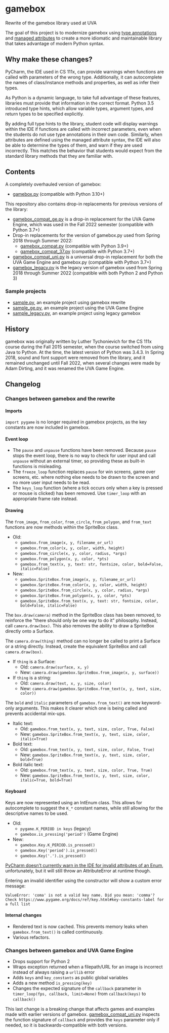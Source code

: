 # gamebox
 Rewrite of the gamebox library used at UVA

The goal of this project is to modernize gamebox using [type annotations](https://docs.python.org/3/library/typing.html)
and [managed attributes](https://docs.python.org/3/howto/descriptor.html#managed-attributes) to create a more idiomatic
and maintainable library that takes advantage of modern Python syntax.


## Why make these changes?
PyCharm, the IDE used in CS 111x, can provide warnings when functions are called with parameters of the wrong type.
Additionally, it can autocomplete the names of class/instance methods and properties, as well as infer their types.

As Python is a dynamic language, to take full advantage of these features, libraries must provide that information
in the correct format. Python 3.5 introduced type hints, which allow variable types, argument types, and return types 
to be specified explicitly.

By adding full type hints to the library, student code will display warnings within the IDE if functions are called with
incorrect parameters, even when the students do not use type annotations in their own code. Similarly, when attributes
are defined using the managed attribute syntax, the IDE will also be able to determine the types of them, and warn if
they are used incorrectly. This matches the behavior that students would expect from the standard library methods that
they are familiar with.


## Contents
A completely overhauled version of gamebox:
* [gamebox.py](gamebox.py) (compatible with Python 3.10+)

This repository also contains drop-in replacements for previous versions of the library:
* [gamebox_compat_ge.py](gamebox_compat_ge.py) is a drop-in replacement for the UVA Game Engine, which was used in the
  Fall 2022 semester (compatible with Python 3.7+)
* Drop-in replacements for the version of gamebox.py used from Spring 2018 through Summer 2022:
  * [gamebox_compat.py](gamebox_compat.py) (compatible with Python 3.9+)
  * [gamebox_compat_37.py](gamebox_compat_37.py) (compatible with Python 3.7+)
* [gamebox_compat_uni.py](gamebox_compat_uni.py) is a universal drop-in replacement for both the UVA Game Engine and
  gamebox.py (compatible with Python 3.7+)
* [gamebox_legacy.py](gamebox_legacy.py) is the legacy version of gamebox used from Spring 2018 through Summer 2022
  (compatible with both Python 2 and Python 3)

### Sample projects

* [sample.py](sample.py), an example project using gamebox rewrite
* [sample_ge.py](sample_ge.py), an example project using the UVA Game Engine
* [sample_legacy.py](sample_legacy.py), an example project using legacy gamebox


## History
gamebox was originally written by Luther Tychonievich for the CS 111x course during the Fall 2015 semester,
when the course switched from using Java to Python. At the time, the latest version of Python was 3.4.3.
In Spring 2018, sound and font support were removed from the library, and it remained unchanged until Fall 2022,
when several changes were made by Adam Dirting, and it was renamed the UVA Game Engine.


## Changelog
### Changes between gamebox and the rewrite
#### Imports
`import pygame` is no longer required in gamebox projects, as the key constants are now included in gamebox.

#### Event loop
* The `pause` and `unpause` functions have been removed. Because `pause` stops the event loop, there is no way to check
  for user input and call `unpause` without an external timer, so providing these as built-in functions is misleading.
* The `freeze_loop` function replaces `pause` for win screens, game over screens, etc. where nothing else needs to be
  drawn to the screen and no more user input needs to be read.
* The `keys_loop` function (where a tick occurs only when a key is pressed or mouse is clicked) has been removed.
  Use `timer_loop` with an appropriate frame rate instead.

#### Drawing
The `from_image`, `from_color`, `from_circle`, `from_polygon`, and `from_text` functions are now methods within the
SpriteBox class.
* Old:
  * `gamebox.from_image(x, y, filename_or_url)`
  * `gamebox.from_color(x, y, color, width, height)`
  * `gamebox.from_circle(x, y, color, radius, *args)`
  * `gamebox.from_polygon(x, y, color, *pts)`
  * `gamebox.from_text(x, y, text: str, fontsize, color, bold=False, italic=False)`
* New:
  * `gamebox.SpriteBox.from_image(x, y, filename_or_url)`
  * `gamebox.SpriteBox.from_color(x, y, color, width, height)`
  * `gamebox.SpriteBox.from_circle(x, y, color, radius, *args)`
  * `gamebox.SpriteBox.from_polygon(x, y, color, *pts)`
  * `gamebox.SpriteBox.from_text(x, y, text: str, fontsize, color, bold=False, italic=False)`

The `box.draw(camera)` method in the SpriteBox class has been removed,
to reinforce the "there should only be one way to do it" philosophy. Instead, call `camera.draw(box)`.
This also removes the ability to draw a SpriteBox directly onto a Surface.

The `camera.draw(thing)` method can no longer be called to print a Surface or a string directly.
Instead, create the equivalent SpriteBox and call `camera.draw(box)`.
* If `thing` is a Surface:
  * Old: `camera.draw(surface, x, y)`
  * New: `camera.draw(gamebox.SpriteBox.from_image(x, y, surface))`
* If `thing` is a string:
  * Old: `camera.draw(text, x, y, size, color)`
  * New: `camera.draw(gamebox.SpriteBox.from_text(x, y, text, size, color))`

The `bold` and `ìtalic` parameters of `gamebox.from_text()` are now keyword-only arguments.
This makes it clearer which one is being called and prevents accidental mix-ups.
* Italic text:
  * Old: `gamebox.from_text(x, y, text, size, color, True, False)`
  * New: `gamebox.SpriteBox.from_text(x, y, text, size, color, italic=True)`
* Bold text:
  * Old: `gamebox.from_text(x, y, text, size, color, False, True)`
  * New: `gamebox.SpriteBox.from_text(x, y, text, size, color, bold=True)`
* Bold italic text:
  * Old: `gamebox.from_text(x, y, text, size, color, True, True)`
  * New: `gamebox.SpriteBox.from_text(x, y, text, size, color, italic=True, bold=True)`

#### Keyboard
Keys are now represented using an IntEnum class. This allows for autocomplete to suggest the `K_*` constant names,
while still allowing for the descriptive names to be used.
* Old:
  * `pygame.K_PERIOD in keys` (legacy)
  * `gamebox.is_pressing('period')` (Game Engine)
* New:
  * `gamebox.Key.K_PERIOD.is_pressed()`
  * `gamebox.Key('period').is_pressed()`
  * `gamebox.Key('.').is_pressed()`

[PyCharm doesn't currently warn in the IDE for invalid attributes of an Enum](https://youtrack.jetbrains.com/issue/PY-21371/Unresolved-reference-false-negative-Invalid-Enum-members-is-not-detected),
unfortunately, but it will still throw an AttributeError at runtime though.

Entering an invalid identifier using the constructor will show a custom error message:
```
ValueError: 'coma' is not a valid key name. Did you mean: 'comma'?
Check https://www.pygame.org/docs/ref/key.html#key-constants-label for a full list
```

#### Internal changes
* Rendered text is now cached. This prevents memory leaks when `gamebox.from_text()` is called continuously.
* Various refactors.


### Changes between gamebox and UVA Game Engine
* Drops support for Python 2
* Wraps exception returned when a filepath/URL for an image is incorrect instead of always raising a `urllib` error
* Adds `keys` and `key_constants` as public global variables
* Adds a new method `is_pressing(key)`
* Changes the expected signature of the `callback` parameter in `timer_loop(fps, callback, limit=None)`
  from `callback(keys)` to `callback()`

This last change is a breaking change that affects games and examples made with earlier versions of gamebox.
[gamebox_compat_uni.py](gamebox_compat_uni.py) inspects the function signature of `callback` and provides the `keys`
parameter only if needed, so it is backwards-compatible with both versions.
